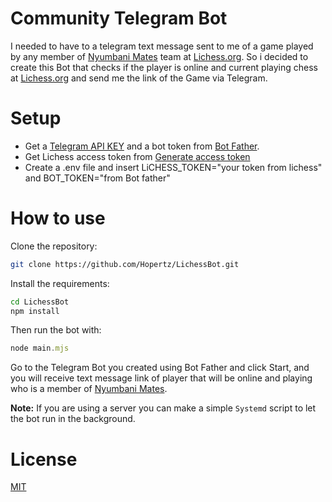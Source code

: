 # Community Telegram Bot

I needed to have to a telegram text message sent to me of a game played by any member of [Nyumbani Mates](https://lichess.org/team/nyumbani-mates) 
team at [Lichess.org](https://lichess.org/). So i decided to create this Bot that checks if the player is online and current playing chess at [Lichess.org](https://lichess.org/) and send me the link of the Game via Telegram.

# Setup

 - Get a [Telegram API KEY](https://my.telegram.org/apps) and a bot token from [Bot Father](https://t.me/botfather).
 - Get Lichess access token from [Generate access token](https://lichess.org/account/oauth/token)
 - Create a .env file and insert LiCHESS_TOKEN="your token from lichess" and BOT_TOKEN="from Bot father"
 

# How to use
Clone the repository:
```bash
git clone https://github.com/Hopertz/LichessBot.git
```

Install the requirements:
```bash
cd LichessBot
npm install
```

Then run the bot with:
```javascript
node main.mjs
```

Go to the Telegram Bot you created using Bot Father and click Start, and you will receive text message link of player that will be online and playing who is a member of [Nyumbani Mates](https://lichess.org/team/nyumbani-mates).

**Note:** If you are using a server you can make a simple `Systemd` script to let the bot run in the background.

# License

[MIT](https://choosealicense.com/licenses/mit/)
